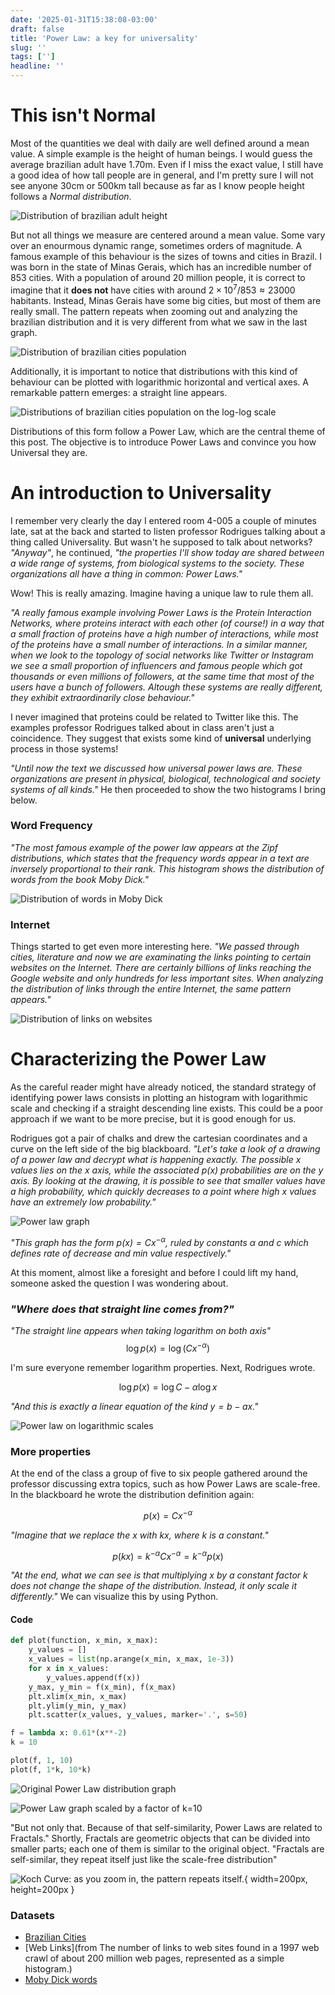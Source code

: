 ```yaml
---
date: '2025-01-31T15:38:08-03:00'
draft: false
title: 'Power Law: a key for universality'
slug: ''
tags: ['']
headline: ''
---
```


# This isn't Normal
Most of the quantities we deal with daily are well defined around a mean value. A simple example is the height of human beings. I would guess the average brazilian adult have 1.70m. Even if I miss the exact value, I still have a good idea of how tall people are in general, and I'm pretty sure I will not see anyone 30cm or 500km tall because as far as I know people height follows a *Normal distribution*. 

![Distribution of brazilian adult height](../img/height_hist.png)

But not all things we measure are centered around a mean value. Some vary over an enourmous dynamic range, sometimes orders of magnitude. A famous example of this behaviour is the sizes of towns and cities in Brazil. I was born in the state of Minas Gerais, which has an incredible number of 853 cities. With a population of around 20 million people, it is correct to imagine that it **does not** have cities with around $2\times 10^7 / 853 \approx 23000$ habitants. Instead, Minas Gerais have some big cities, but most of them are really small. The pattern repeats when zooming out and analyzing the brazilian distribution and it is very different from what we saw in the last graph.

![Distribution of brazilian cities population](../img/brazil_cities.png)

Additionally, it is important to notice that distributions with this kind of behaviour can be plotted with logarithmic horizontal and vertical axes. A remarkable pattern emerges: a straight line appears. 

![Distributions of brazilian cities population on the log-log scale](../img/brazil_cities_loglog.png)

Distributions of this form follow a Power Law, which are the central theme of this post. The objective is to introduce Power Laws and convince you how Universal they are. 

# An introduction to Universality
I remember very clearly the day I entered room 4-005 a couple of minutes late, sat at the back and started to listen professor Rodrigues talking about a thing called Universality. But wasn't he supposed to talk about networks? *"Anyway"*, he continued, *"the properties I'll show today are shared between a wide range of systems, from biological systems to the society. These organizations all have a thing in common: Power Laws."*

Wow! This is really amazing. Imagine having a unique law to rule them all. 

*"A really famous example involving Power Laws is the Protein Interaction Networks, where proteins interact with each other (of course!) in a way that a small fraction of proteins have a high number of interactions, while most of the proteins have a small number of interactions. In a similar manner, when we look to the topology of social networks like Twitter or Instagram we see a small proportion of influencers and famous people which got thousands or even millions of followers, at the same time that most of the users have a bunch of followers. Altough these systems are really different, they exhibit extraordinarily close behaviour."*

I never imagined that proteins could be related to Twitter like this. The examples professor Rodrigues talked about in class aren't just a coincidence. They suggest that exists some kind of **universal** underlying process in those systems!

*"Until now the text we discussed how universal power laws are. These organizations are present in physical, biological, technological and society systems of all kinds."* He then proceeded to show the two histograms I bring below.

### Word Frequency
*"The most famous example of the power law appears at the Zipf distributions, which states that the frequency words appear in a text are inversely proportional to their rank. This histogram shows the distribution of words from the book Moby Dick."*

![Distribution of words in Moby Dick](../img/moby_dick.png)

### Internet
Things started to get even more interesting here. *"We passed through cities, literature and now we are examinating the links pointing to certain websites on the Internet. There are certainly billions of links reaching the Google website and only hundreds for less important sites. When analyzing the distribution of links through the entire Internet, the same pattern appears."*

![Distribution of links on websites](../img/internet.png)

# Characterizing the Power Law

As the careful reader might have already noticed, the standard strategy of identifying power laws consists in plotting an histogram with logarithmic scale and checking if a straight descending line exists. This could be a poor approach if we want to be more precise, but it is good enough for us.

Rodrigues got a pair of chalks and drew the cartesian coordinates and a curve on the left side of the big blackboard. *"Let's take a look of a drawing of a power law and decrypt what is happening exactly. The possible $x$ values lies on the $x$ axis, while the associated $p(x)$ probabilities are on the $y$ axis. By looking at the drawing, it is possible to see that smaller values have a high probability, which quickly decreases to a point where high $x$ values have an extremely low probability."*

![Power law graph](../img/power_law.svg)

*"This graph has the form $p(x) = Cx ^{-\alpha}$, ruled by constants $\alpha$ and $c$ which defines rate of decrease and min value respectively."*

At this moment, almost like a foresight and before I could lift my hand, someone asked the question I was wondering about.

### *"Where does that straight line comes from?"*

*"The straight line appears when taking logarithm on both axis"*
$$
\log p(x) = \log (C x ^{-\alpha})
$$

I'm sure everyone remember logarithm properties. Next, Rodrigues wrote. 

$$
 \log p(x) = \log C - \alpha \log x
$$

*"And this is exactly a linear equation of the kind $y = b - ax$."*

![Power law on logarithmic scales](../img/power_law_log.svg)

### More properties

At the end of the class a group of five to six people gathered around the professor discussing extra topics, such as how Power Laws are scale-free. In the blackboard he wrote the distribution definition again:

$$
p(x) = Cx ^{-\alpha}
$$

*"Imagine that we replace the $x$ with $kx$, where $k$ is a constant."*

$$
p(kx) = k^{-\alpha} Cx ^{-\alpha} = k^{-\alpha} p(x)
$$

*"At the end, what we can see is that multiplying $x$ by a constant factor $k$ does not change the shape of the distribution. Instead, it only scale it differently."* We can visualize this by using Python. 

#### Code
```python {.numberLines}
def plot(function, x_min, x_max):
    y_values = []
    x_values = list(np.arange(x_min, x_max, 1e-3))
    for x in x_values:
        y_values.append(f(x))
    y_max, y_min = f(x_min), f(x_max)
    plt.xlim(x_min, x_max)
    plt.ylim(y_min, y_max)
    plt.scatter(x_values, y_values, marker='.', s=50)

f = lambda x: 0.61*(x**-2)
k = 10

plot(f, 1, 10)
plot(f, 1*k, 10*k)
```

![Original Power Law distribution graph](../img/powerlaw10.png)

![Power Law graph scaled by a factor of k=10](../img/powerlaw100.png)

"But not only that. Because of that self-similarity, Power Laws are related to Fractals." Shortly, Fractals are geometric objects that can be divided into smaller parts; each one of them is similar to the original object. "Fractals are self-similar, they repeat itself just like the scale-free distribution" 

![Koch Curve: as you zoom in, the pattern repeats itself.](../img/koch.gif){ width=200px, height=200px }




### Datasets
- [Brazilian Cities](https://www.kaggle.com/datasets/crisparada/brazilian-cities)
- [Web Links](from The number of links to web sites found in a 1997 web crawl of about 200 million web pages, represented as a simple histogram.)
- [Moby Dick words](https://aaronclauset.github.io/powerlaws/data/words.txt)
